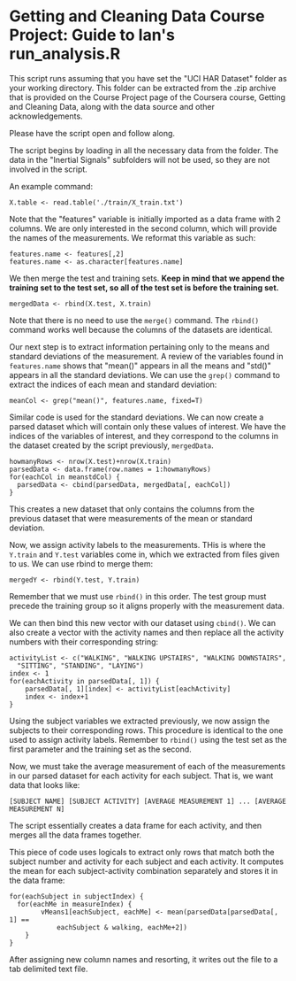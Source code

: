 Getting and Cleaning Data Course Project: Guide to Ian's run_analysis.R
========================================================

This script runs assuming that you have set the "UCI HAR Dataset" folder as your working directory. This folder can be extracted from the .zip archive that is provided on the Course Project page of the Coursera course, Getting and Cleaning Data, along with the data source and other acknowledgements. 

Please have the script open and follow along. 

The script begins by loading in all the necessary data from the folder. The data in the "Inertial Signals" subfolders will not be used, so they are not involved in the script. 

An example command: 
```{r}
X.table <- read.table('./train/X_train.txt')
```

Note that the "features" variable is initially imported as a data frame with 2 columns. We are only interested in the second column, which will provide the names of the measurements. We reformat this variable as such:
```{r}
features.name <- features[,2]
features.name <- as.character[features.name]
```

We then merge the test and training sets. **Keep in mind that we append the training set to the test set, so all of the test set is before the training set.**
```{r}
mergedData <- rbind(X.test, X.train)
```

Note that there is no need to use the `merge()` command. The `rbind()` command works well because the columns of the datasets are identical. 

Our next step is to extract information pertaining only to the means and standard deviations of the measurement. A review of the variables found in `features.name` shows that "mean()" appears in all the means and "std()" appears in all the standard deviations. We can use the `grep()` command to extract the indices of each mean and standard deviation:
```{r}
meanCol <- grep("mean()", features.name, fixed=T)
```

Similar code is used for the standard deviations. We can now create a parsed dataset which will contain only these values of interest. We have the indices of the variables of interest, and they correspond to the columns in the dataset created by the script previously, `mergedData`.
```{r}
howmanyRows <- nrow(X.test)+nrow(X.train)
parsedData <- data.frame(row.names = 1:howmanyRows)
for(eachCol in meanstdCol) {
  parsedData <- cbind(parsedData, mergedData[, eachCol])
}
```

This creates a new dataset that only contains the columns from the previous dataset that were measurements of the mean or standard deviation. 

Now, we assign activity labels to the measurements. THis is where the `Y.train` and `Y.test` variables come in, which we extracted from files given to us. We can use rbind to merge them:
```{r}
mergedY <- rbind(Y.test, Y.train)
```

Remember that we must use `rbind()` in this order. The test group must precede the training group so it aligns properly with the measurement data. 

We can then bind this new vector with our dataset using `cbind()`. We can also create a vector with the activity names and then replace all the activity numbers with their corresponding string:
```{r}
activityList <- c("WALKING", "WALKING UPSTAIRS", "WALKING DOWNSTAIRS", 
  "SITTING", "STANDING", "LAYING")
index <- 1
for(eachActivity in parsedData[, 1]) {
	parsedData[, 1][index] <- activityList[eachActivity]
	index <- index+1
}
```

Using the subject variables we extracted previously, we now assign the subjects to their corresponding rows. This procedure is identical to the one used to assign activity labels. Remember to `rbind()` using the test set as the first parameter and the training set as the second. 

Now, we must take the average measurement of each of the measurements in our parsed dataset for each activity for each subject. That is, we want data that looks like:
```{r}
[SUBJECT NAME] [SUBJECT ACTIVITY] [AVERAGE MEASUREMENT 1] ... [AVERAGE MEASUREMENT N]
```

The script essentially creates a data frame for each activity, and then merges all the data frames together. 

This piece of code uses logicals to extract only rows that match both the subject number and activity for each subject and each activity. It computes the mean for each subject-activity combination separately and stores it in the data frame: 
```{r}
for(eachSubject in subjectIndex) {
  for(eachMe in measureIndex) {
		vMeans1[eachSubject, eachMe] <- mean(parsedData[parsedData[, 1] == 
			eachSubject & walking, eachMe+2])
	}
}
```

After assigning new column names and resorting, it writes out the file to a tab delimited text file. 
